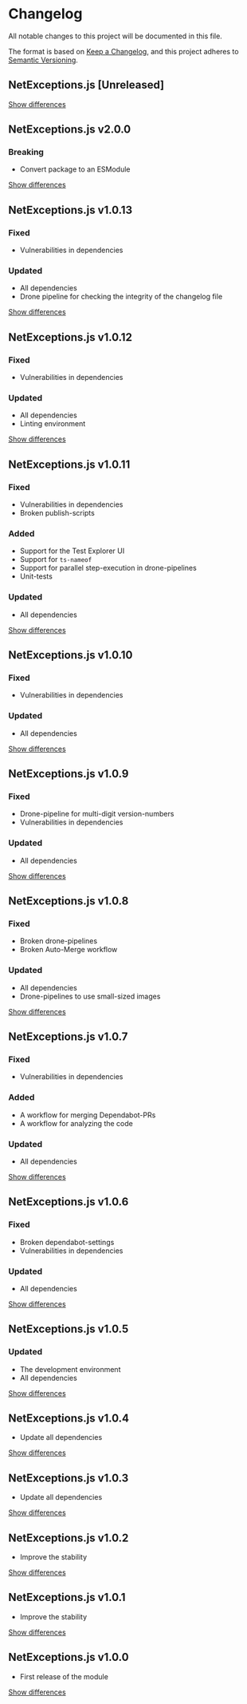 # Changelog
All notable changes to this project will be documented in this file.

The format is based on [Keep a Changelog](https://keepachangelog.com/en/1.0.0/),
and this project adheres to [Semantic Versioning](https://semver.org/spec/v2.0.0.html).

## NetExceptions.js [Unreleased]

[Show differences](https://github.com/manuth/NetExceptions.js/comparev/v2.0.0...dev)

## NetExceptions.js v2.0.0
### Breaking
  - Convert package to an ESModule

[Show differences](https://github.com/manuth/NetExceptions.js/comparev/v1.0.13...v2.0.0)

## NetExceptions.js v1.0.13
### Fixed
  - Vulnerabilities in dependencies

### Updated
  - All dependencies
  - Drone pipeline for checking the integrity of the changelog file

[Show differences](https://github.com/manuth/NetExceptions.js/comparev/v1.0.12...v1.0.13)

## NetExceptions.js v1.0.12
### Fixed
  - Vulnerabilities in dependencies

### Updated
  - All dependencies
  - Linting environment

[Show differences](https://github.com/manuth/NetExceptions.js/comparev/v1.0.11...v1.0.12)

## NetExceptions.js v1.0.11
### Fixed
  - Vulnerabilities in dependencies
  - Broken publish-scripts

### Added
  - Support for the Test Explorer UI
  - Support for `ts-nameof`
  - Support for parallel step-execution in drone-pipelines
  - Unit-tests

### Updated
  - All dependencies

[Show differences](https://github.com/manuth/NetExceptions.js/comparev/v1.0.10...v1.0.11)

## NetExceptions.js v1.0.10
### Fixed
  - Vulnerabilities in dependencies

### Updated
  - All dependencies

[Show differences](https://github.com/manuth/NetExceptions.js/comparev/v1.0.9...v1.0.10)

## NetExceptions.js v1.0.9
### Fixed
  - Drone-pipeline for multi-digit version-numbers
  - Vulnerabilities in dependencies

### Updated
  - All dependencies

[Show differences](https://github.com/manuth/NetExceptions.js/compare/v1.0.8...v1.0.9)

## NetExceptions.js v1.0.8
### Fixed
  - Broken drone-pipelines
  - Broken Auto-Merge workflow

### Updated
  - All dependencies
  - Drone-pipelines to use small-sized images

[Show differences](https://github.com/manuth/NetExceptions.js/compare/v1.0.7...v1.0.8)

## NetExceptions.js v1.0.7
### Fixed
  - Vulnerabilities in dependencies

### Added
  - A workflow for merging Dependabot-PRs
  - A workflow for analyzing the code

### Updated
  - All dependencies

[Show differences](https://github.com/manuth/NetExceptions.js/compare/v1.0.6...v1.0.7)

## NetExceptions.js v1.0.6
### Fixed
  - Broken dependabot-settings
  - Vulnerabilities in dependencies

### Updated
  - All dependencies

[Show differences](https://github.com/manuth/NetExceptions.js/compare/v1.0.5...v1.0.6)

## NetExceptions.js v1.0.5
### Updated
  - The development environment
  - All dependencies

[Show differences](https://github.com/manuth/NetExceptions.js/compare/v1.0.4...v1.0.5)

## NetExceptions.js v1.0.4
  - Update all dependencies

[Show differences](https://github.com/manuth/NetExceptions.js/compare/v1.0.3...v1.0.4)

## NetExceptions.js v1.0.3
  - Update all dependencies

[Show differences](https://github.com/manuth/NetExceptions.js/compare/v1.0.2...v1.0.3)

## NetExceptions.js v1.0.2
  - Improve the stability

[Show differences](https://github.com/manuth/NetExceptions.js/compare/v1.0.1...v1.0.2)

## NetExceptions.js v1.0.1
  - Improve the stability

[Show differences](https://github.com/manuth/NetExceptions.js/compare/v1.0.0...v1.0.1)

## NetExceptions.js v1.0.0
  - First release of the module

[Show differences](https://github.com/manuth/NetExceptions.js/compare/30df5a34e4b5732f60c3f196b474249998434de0...v1.0.0)
